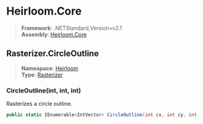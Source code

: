 # Heirloom.Core

> **Framework**: .NETStandard,Version=v2.1  
> **Assembly**: [Heirloom.Core][0]  

## Rasterizer.CircleOutline

> **Namespace**: [Heirloom][0]  
> **Type**: [Rasterizer][1]  

### CircleOutline(int, int, int)

Rasterizes a circle outline.

```cs
public static IEnumerable<IntVector> CircleOutline(int cx, int cy, int r)
```

[0]: ../../../Heirloom.Core.md
[1]: ../Rasterizer.md
